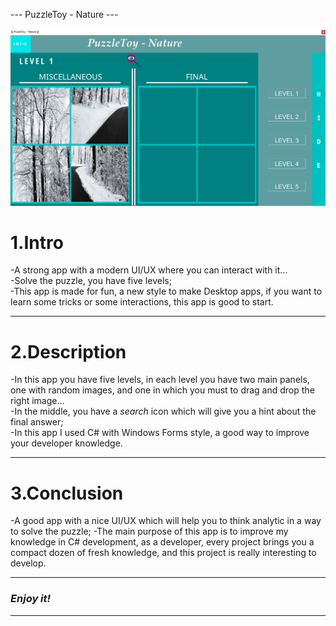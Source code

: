 --- PuzzleToy - Nature ---

![Demo](https://github.com/horjarobert/PuzzleToy/blob/master/puzzleToy.gif)

# 1.Intro #

-A strong app with a modern UI/UX where you can interact with it...    
-Solve the puzzle, you have five levels;   
-This app is made for fun, a new style to make Desktop apps, if you want to learn some tricks or some interactions, this app is good to start.   
***

# 2.Description #

-In this app you have five levels, in each level you have two main panels, one with random images, and one in which you must to drag and drop the right image...   
-In the middle, you have a <em>search</em> icon which will give you a hint about the final answer;   
-In this app I used C# with Windows Forms style, a good way to improve your developer knowledge.     
***

# 3.Conclusion #

-A good app with a nice UI/UX which will help you to think analytic in a way to solve the puzzle;
-The main purpose of this app is to improve my knowledge in C# development, as a developer, every project brings you a compact dozen of fresh knowledge, and this project is really interesting to develop.   
***

### <em>Enjoy it!</em> ###
***

